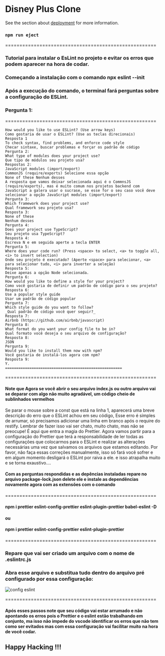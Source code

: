 # Disney Plus Clone


See the section about [deployment](https://facebook.github.io/create-react-app/docs/deployment) for more information.

### `npm run eject`

=====================================================
### Tutorial para instalar o EsLint no projeto e evitar os erros que podem aparecer na hora de codar.
### Começando a instalação com o comando npx eslint --init
### Após a execução do comando, o terminal fará perguntas sobre a configuração do ESLint.
### Pergunta 1:
=====================================================
```
How would you like to use ESLint? (Use arrow keys)
Como gostaria de usar o ESLint? (Use as teclas direcionais)
Resposta 1
To check syntax, find problems, and enforce code style
Checar sintaxe, buscar problemas e forçar os padrão de código
Pergunta 2:
What type of modules does your project use?
Que tipo de módulos seu projeto usa?
Respostas 2:
JavaScript modules (import/export)
CommonJS (require/exports) Selecione essa opção
None of these Nenhum desses
A resposta que vamos deixar selecionada aqui é o CommnsJS (require/exports), mas é muito comum nos projetos backend com JavaScript a galera usar o sucrase, se esse for o seu caso você deve selecionar a opção JavaScript modules (import/export)
Pergunta 3:
Which framework does your project use?
Qual framework seu projeto usa?
Resposta 3:
None of these
Nenhum desses
Pergunta 4:
Does your project use TypeScript?
Seu projeto usa TypeScript?
Resposta 4:
Escreva N e em seguida aperte a tecla ENTER
Pergunta 5:
Where does your code run? (Press <space> to select, <a> to toggle all, <i> to invert selection)
Onde seu projeto é executado? (Aperte <space> para selecionar, <a> para selecionar tudo, <i> para inverter a seleção)
Resposta 5:
Deixe apenas a opção Node selecionada.
Pergunta 6:
How would you like to define a style for your project?
Como você gostaria de definir um padrão de código para o seu projeto?
Resposta 6:
Use a popular style guide
Usar um padrão de código popular
Pergunta 7:
Which style guide do you want to follow?
_Qual padrão de código você quer seguir?_
Resposta 7:
Airbnb (https://github.com/airbnb/javascript)
Pergunta 8:
What format do you want your config file to be in?
Qual formato você deseja o seu arquivo de configuração?
Resposta 8:
JSON
Pergunta 9:
Would you like to install them now with npm?
Você gostaria de instalá-los agora com npm?
Resposta 9:
Y.
=====================================================
```
=====================================================
#### Note que Agora se você abrir o seu arquivo index.js ou outro arquivo vai se deparar com algo não muito agradável, um código cheio de sublinhados vermelhos
Se parar o mouse sobre a const que está na linha 1, aparecerá uma breve descrição do erro que o ESLint achou em seu código, Esse erro é simples de arrumar, só precisamos adicionar uma linha em branco após o require do restify. Lembrar de fazer isso vai ser chato, muito chato, mas não se preocupe! É aqui que entra a magia do Prettier. Agora vamos partir para a configuração do Prettier que terá a responsabilidade de ler todas as configurações que colocarmos para o ESLint e realizar as alterações necessárias uma vez que salvamos os arquivos que estamos editando. Por favor, não faça essas correções manualmente, isso só fará você sofrer e em algum momento desligará o ESLint por raiva a ele. e isso atrapalha muito e se torna exaustivo....

#### Com as perguntas respondidas e as depências instaladas repare no arquivo package-lock.json delete ele e instale as dependências novamente agora com as extensões com o comando

=====================================================

#### npm i prettier eslint-config-prettier eslint-plugin-prettier babel-eslint -D
#### ou
#### npm i prettier eslint-config-prettier eslint-plugin-prettier

=====================================================

### Repare que vai ser criado um arquivo com o nome de .eslintrc.js
### Abra esse arquivo e substitua tudo dentro do arquivo pré configurado por essa configuração:

![config eslint](https://user-images.githubusercontent.com/78483210/129104945-95082de3-5d46-45aa-92f9-db39cdb92460.png)

=====================================================

#### Após esses passos note que seu código vai estar arrumado e não apontando os erros pois o Prettier e o eslint estão trabalhando em conjunto, ma isso não impede do vscode identificar os erros que não tem como ser evitados mas com essa configuração vai facilitar muito na hora de você codar.
## Happy Hacking !!!
